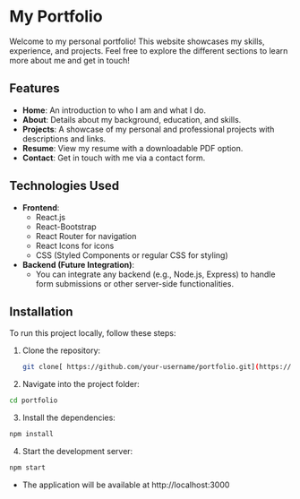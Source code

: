# My Portfolio

Welcome to my personal portfolio! This website showcases my skills, experience, and projects. Feel free to explore the different sections to learn more about me and get in touch!

## Features

- **Home**: An introduction to who I am and what I do.
- **About**: Details about my background, education, and skills.
- **Projects**: A showcase of my personal and professional projects with descriptions and links.
- **Resume**: View my resume with a downloadable PDF option.
- **Contact**: Get in touch with me via a contact form.

## Technologies Used

- **Frontend**:
  - React.js
  - React-Bootstrap
  - React Router for navigation
  - React Icons for icons
  - CSS (Styled Components or regular CSS for styling)
- **Backend (Future Integration)**:
  - You can integrate any backend (e.g., Node.js, Express) to handle form submissions or other server-side functionalities.

## Installation

To run this project locally, follow these steps:

1. Clone the repository:

   ```bash
   git clone[ https://github.com/your-username/portfolio.git](https://github.com/githubRahuld/My-Portfolio.git)

   ```

2. Navigate into the project folder:

```bash
cd portfolio

```

3. Install the dependencies:

```bash
npm install
```

4. Start the development server:

```bash
npm start
```

- The application will be available at http://localhost:3000
